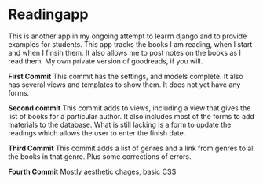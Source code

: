 # Readingapp
<p>This is another app in my ongoing attempt to learrn django and to provide examples for students. This app tracks the books I am reading, when I start and when I finsih them. It also allows me to post notes on the books as I read them. My own private version of goodreads, if you will.</p>
<p><strong>First Commit</strong> This commit has the settings, and models complete. It also has several views and templates to show them. It does not yet have any forms.</p>
<p><strong>Second commit</strong> This commit adds to views, including a view that gives the list of books for a particular author. It also includes most of the forms to add materials to the database. What is still lacking is a form to update the readings which allows the user to enter the finish date.</p>
<p><strong>Third Commit</strong> This commit adds a list of genres and a link from genres to all the books in that genre. Plus some corrections of errors.</p>
<p><strong>Fourth Commit</strong> Mostly aesthetic chages, basic CSS</p>
